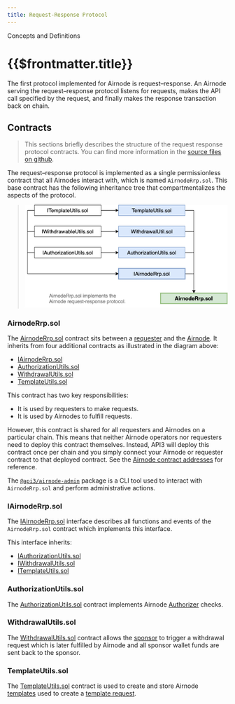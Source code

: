 ```yaml
---
title: Request-Response Protocol
---
```


<TitleSpan>Concepts and Definitions</TitleSpan>

# {{$frontmatter.title}}

<VersionWarning/>

<TocHeader /> <TOC class="table-of-contents" :include-level="[2,3]" />

The first protocol implemented for Airnode is request–response. An Airnode serving the request–response protocol listens for requests, makes the API call specified by the request, and finally makes the response transaction back on chain.

## Contracts

> This sections briefly describes the structure of the request response protocol contracts. You can find more information in the [source files on github](https://github.com/api3dao/airnode/tree/v0.5/packages/airnode-protocol/contracts/rrp).

The request–response protocol is implemented as a single permissionless contract that all Airnodes interact with, which is named `AirnodeRrp.sol`. This base contract has the following inheritance tree that compartmentalizes the aspects of the protocol.

> ![rrp-sol-diagram](../assets/images/RRP-protocol-contracts.png)

### AirnodeRrp.sol

The [AirnodeRrp.sol](https://github.com/api3dao/airnode/blob/v0.5/packages/airnode-protocol/contracts/rrp/AirnodeRrp.sol) contract sits between a [requester](./requester.md) and the [Airnode](./airnode.md). It inherits from four additional contracts as illustrated in the diagram above:

- [IAirnodeRrp.sol](README.md#iairnoderrp-sol)
- [AuthorizationUtils.sol](README.md#authorizationutils-sol)
- [WithdrawalUtils.sol](README.md#withdrawalutils-sol)
- [TemplateUtils.sol](README.md#templateutils-sol)

This contract has two key responsibilities:

- It is used by requesters to make requests.
- It is used by Airnodes to fulfill requests.

However, this contract is shared for all requesters and Airnodes on a particular chain. This means that neither Airnode operators nor requesters need to deploy this contract themselves. Instead, API3 will deploy this contract once per chain and you simply connect your Airnode or requester contract to that deployed contract. See the [Airnode contract addresses](../reference/airnode-addresses.md) for reference.

The [`@api3/airnode-admin`](../reference/packages/admin-cli.md) package is a CLI tool used to interact with `AirnodeRrp.sol` and perform administrative actions.

### IAirnodeRrp.sol

The [IAirnodeRrp.sol](https://github.com/api3dao/airnode/blob/v0.5/packages/airnode-protocol/contracts/rrp/interfaces/IAirnodeRrp.sol) interface describes all functions and events of the `AirnodeRrp.sol` contract which implements this interface.

This interface inherits:

- [IAuthorizationUtils.sol](https://github.com/api3dao/airnode/blob/v0.5/packages/airnode-protocol/contracts/rrp/interfaces/IAuthorizationUtils.sol)
- [IWithdrawalUtils.sol](https://github.com/api3dao/airnode/blob/v0.5/packages/airnode-protocol/contracts/rrp/interfaces/IWithdrawalUtils.sol)
- [ITemplateUtils.sol](https://github.com/api3dao/airnode/blob/v0.5/packages/airnode-protocol/contracts/rrp/interfaces/ITemplateUtils.sol)

### AuthorizationUtils.sol

The [AuthorizationUtils.sol](https://github.com/api3dao/airnode/blob/v0.5/packages/airnode-protocol/contracts/rrp/AuthorizationUtils.sol) contract implements Airnode [Authorizer](./authorization.md) checks.

### WithdrawalUtils.sol

The [WithdrawalUtils.sol](https://github.com/api3dao/airnode/blob/v0.5/packages/airnode-protocol/contracts/rrp/WithdrawalUtils.sol) contract allows the [sponsor](./sponsor.md) to trigger a withdrawal request which is later fulfilled by Airnode and all sponsor wallet funds are sent back to the sponsor.

### TemplateUtils.sol

The [TemplateUtils.sol](https://github.com/api3dao/airnode/blob/v0.5/packages/airnode-protocol/contracts/rrp/TemplateUtils.sol) contract is used to create and store Airnode [templates](./template.md) used to create a [template request](./request.md#template-request).
